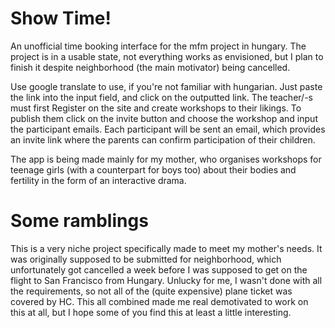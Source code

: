 # Show Time!
An unofficial time booking interface for the mfm project in hungary.
The project is in a usable state, not everything works as envisioned, but I plan to finish it despite neighborhood (the main motivator) being cancelled.

Use google translate to use, if you're not familiar with hungarian. Just paste the link into the input field, and click on the outputted link.
The teacher/-s must first Register on the site and create workshops to their likings. To publish them click on the invite button and choose the workshop and input the participant emails.
Each participant will be sent an email, which provides an invite link where the parents can confirm participation of their children.

The app is being made mainly for my mother, who organises workshops for teenage girls (with a counterpart for boys too) about their bodies and fertility in the form of an interactive drama.

# Some ramblings
This is a very niche project specifically made to meet my mother's needs. It was originally supposed to be submitted for neighborhood, which unfortunately got cancelled a week before I was supposed to get on the flight to San Francisco from Hungary. Unlucky for me, I wasn't done with all the requirements, so not all of the (quite expensive) plane ticket was covered by HC. This all combined made me real demotivated to work on this at all, but I hope some of you find this at least a little interesting.